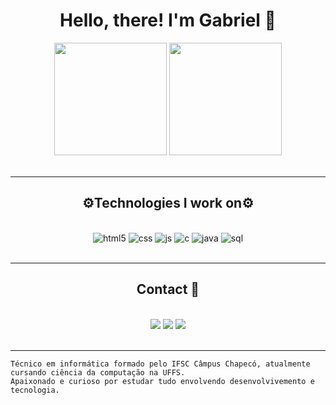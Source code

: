 <p><h1 align="center" >Hello, there! I'm Gabriel 👋</h1></p>

<div align="center">
  <img height="180em" src="https://github-readme-stats.vercel.app/api?username=gabigks&show_icons=true&theme=tokyonight&include_all_commits=true&count_private=true"/>
  <img height="180em" src="https://github-readme-stats.vercel.app/api/top-langs/?username=gabigks&layout=compact&langs_count=7&theme=tokyonight"/>
</div>
<br>
<hr>
<p><h2 align="center">⚙Technologies I work on⚙</h2></p>

<div align="center" style="display: inline_block"><br/>
    <img align="center "alt="html5" src="https://img.shields.io/badge/HTML5-E34F26?style=for-the-badge&logo=html5&logoColor=white"/>
    <img align="center "alt="css" src="https://img.shields.io/badge/CSS3-1572B6?style=for-the-badge&logo=css3&logoColor=white"/>
    <img align="center "alt="js" src="https://img.shields.io/badge/JavaScript-323330?style=for-the-badge&logo=javascript&logoColor=F7DF1E"/>
    <img align="center "alt="c" src="https://img.shields.io/badge/C-00599C?style=for-the-badge&logo=c&logoColor=white"/>
    <img align="center "alt="java" src="https://img.shields.io/badge/Java-ED8B00?style=for-the-badge&logo=openjdk&logoColor=white"/>
    <img align="center "alt="sql" src="https://img.shields.io/badge/MySQL-00000F?style=for-the-badge&logo=mysql&logoColor=white"/>
</div>
<br>
<hr>

<p><h2 align="center">Contact 📩</h2></p>
<div align="center" style="display: inline_block"><br/>
    <a href="https://www.instagram.com/gabi_gks/" target="_blank"><img src="https://img.shields.io/badge/-Instagram-%23E4405F?style=for-the-badge&logo=instagram&logoColor=white" target="_blank"></a>
    <a href="https://www.linkedin.com/in/gabriel-kolling-da-silva-241bb8241/" target="_blank"><img src="https://img.shields.io/badge/-LinkedIn-%230077B5?style=for-the-badge&logo=linkedin&logoColor=white" target="_blank"></a>
    <a href = "mailto:gabrielgks10@gmail.com"><img src="https://img.shields.io/badge/Gmail-D14836?style=for-the-badge&logo=gmail&logoColor=white" target="_blank"></a>
     
</div>
<br>
<hr>

    Técnico em informática formado pelo IFSC Câmpus Chapecó, atualmente cursando ciência da computação na UFFS. 
    Apaixonado e curioso por estudar tudo envolvendo desenvolvivemento e tecnologia.
